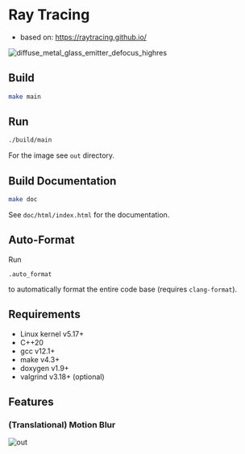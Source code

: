 # Ray Tracing

- based on: https://raytracing.github.io/

![diffuse_metal_glass_emitter_defocus_highres](https://user-images.githubusercontent.com/7516208/164042906-fce16f88-9789-44f0-9081-7691013a5fb1.png)

## Build
```bash
make main
```

## Run
```bash
./build/main
```
For the image see `out` directory.

## Build Documentation
```bash
make doc
```
See `doc/html/index.html` for the documentation.

## Auto-Format
Run
```
.auto_format
```
to automatically format the entire code base (requires `clang-format`).

## Requirements

- Linux kernel v5.17+
- C++20
- gcc v12.1+
- make v4.3+
- doxygen v1.9+
- valgrind v3.18+ (optional)

## Features
### (Translational) Motion Blur
![out](https://user-images.githubusercontent.com/7516208/171229392-9d9960a9-1b39-418b-8a5e-fca56b6c3676.png)


